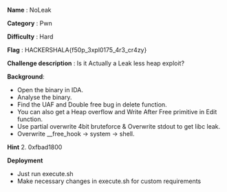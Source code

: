 
**Name** : NoLeak

**Category** : Pwn

**Difficulty** : Hard

**Flag** : HACKERSHALA{f50p_3xpl0175_4r3_cr4zy}

**Challenge description** : 
Is it Actually a Leak less heap exploit? 

**Background**: 

+ Open the binary in IDA.
+ Analyse the binary.
+ Find the UAF and Double free bug in delete function.
+ You can also get a Heap overflow  and Write After Free primitive in Edit function.
+ Use partial overwrite 4bit bruteforce & Overwrite stdout to get libc leak.
+ Overwrite __free_hook -> system -> shell. 

**Hint**
2. 0xfbad1800

**Deployment**
+ Just run execute.sh
+ Make necessary changes in execute.sh for custom requirements